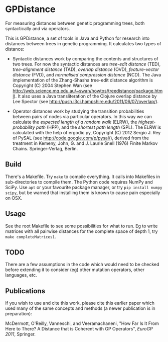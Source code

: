 GPDistance
==========

For measuring distances between genetic programming trees, both syntactically and via operators.

This is GPDistance, a set of tools in Java and Python for research
into distances between trees in genetic programming. It calculates two
types of distance: 

* Syntactic distances work by comparing the contents and structures of
  two trees. For now the syntactic distances are *tree-edit distance*
  (TED), *tree-alignment distance* (TAD), *overlap distance* (OVD),
  *feature-vector distance* (FVD), and *normalised compression
  distance* (NCD). The Java implementation of the Zhang-Shasha
  tree-edit distance algorithm is Copyright (C) 2004 Stephen Wan (see
  http://web.science.mq.edu.au/~swan/howtos/treedistance/package.html). It
  also uses a Java transliteration of the Clojure overlap distance by
  Lee Spector (see http://push.i3ci.hampshire.edu/2011/06/07/overlap/).

* Operator distances work by studying the transition probabilities
  between pairs of nodes via particular operators. In this way we can
  calculate the *expected length of a random walk* (ELRW), the
  *highest-probability path* (HPP), and the *shortest path length*
  (SPL). The ELRW is calculated with the help of ergodic.py, Copyright
  (C) 2012 Sergio J. Rey of PySAL (see
  http://code.google.com/p/pysal/), derived from the treatment in
  Kemeny, John, G. and J. Laurie Snell (1976) Finite Markov
  Chains. Springer-Verlag, Berlin.


Build
-----

There's a Makefile. Try `make` to compile everything. It calls into
Makefiles in sub-directories to compile them. The Python code requires
NumPy and SciPy. Use `apt` or your favourite package manager, or try
`pip install numpy scipy`, but be warned that installing them is known
to cause pain especially on OSX.


Usage
-----

See the root Makefile to see some possibilities for what to run. Eg to
write matrices with all pairwise distances for the complete space of
depth 1, try `make completeMatrices1`.


TODO
----

There are a few assumptions in the code which would need to be checked
before extending it to consider (eg) other mutation operators, other
languages, etc.


Publications
------------

If you wish to use and cite this work, please cite this earlier paper
which used many of the same concepts and methods (a newer publication
is in preparation):

McDermott, O'Reilly, Vanneschi, and Veeramachaneni, "How Far Is It
From Here to There? A Distance that is Coherent with GP Operators",
*EuroGP 2011*, Springer.

